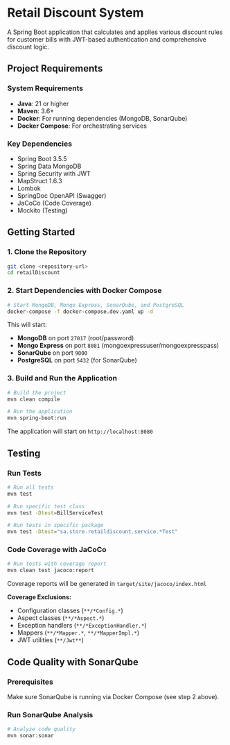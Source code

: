 # Retail Discount System

A Spring Boot application that calculates and applies various discount rules for customer bills with JWT-based authentication and comprehensive discount logic.

## Project Requirements

### System Requirements
- **Java**: 21 or higher
- **Maven**: 3.6+ 
- **Docker**: For running dependencies (MongoDB, SonarQube)
- **Docker Compose**: For orchestrating services

### Key Dependencies
- Spring Boot 3.5.5
- Spring Data MongoDB
- Spring Security with JWT
- MapStruct 1.6.3
- Lombok
- SpringDoc OpenAPI (Swagger)
- JaCoCo (Code Coverage)
- Mockito (Testing)

## Getting Started

### 1. Clone the Repository
```bash
git clone <repository-url>
cd retailDiscount
```

### 2. Start Dependencies with Docker Compose
```bash
# Start MongoDB, Mongo Express, SonarQube, and PostgreSQL
docker-compose -f docker-compose.dev.yaml up -d
```

This will start:
- **MongoDB** on port `27017` (root/password)
- **Mongo Express** on port `8081` (mongoexpressuser/mongoexpresspass)
- **SonarQube** on port `9000` 
- **PostgreSQL** on port `5432` (for SonarQube)

### 3. Build and Run the Application
```bash
# Build the project
mvn clean compile

# Run the application
mvn spring-boot:run
```

The application will start on `http://localhost:8080`

## Testing

### Run Tests
```bash
# Run all tests
mvn test

# Run specific test class
mvn test -Dtest=BillServiceTest

# Run tests in specific package
mvn test -Dtest="sa.store.retaildiscount.service.*Test"
```

### Code Coverage with JaCoCo
```bash
# Run tests with coverage report
mvn clean test jacoco:report
```

Coverage reports will be generated in `target/site/jacoco/index.html`

**Coverage Exclusions:**
- Configuration classes (`**/*Config.*`)
- Aspect classes (`**/*Aspect.*`)
- Exception handlers (`**/*ExceptionHandler.*`)
- Mappers (`**/*Mapper.*`, `**/*MapperImpl.*`)
- JWT utilities (`**/Jwt**`)

## Code Quality with SonarQube

### Prerequisites
Make sure SonarQube is running via Docker Compose (see step 2 above).

### Run SonarQube Analysis
```bash
# Analyze code quality
mvn sonar:sonar
```
